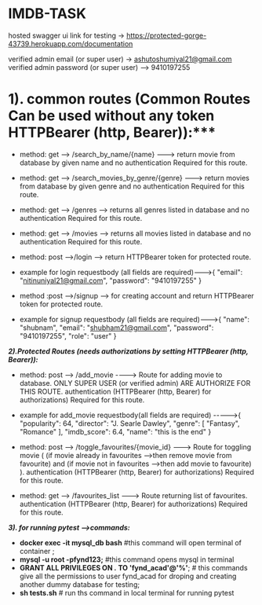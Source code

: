 # IMDB-TASK

hosted swagger ui link for testing -> https://protected-gorge-43739.herokuapp.com/documentation

verified admin email (or super user) -> ashutoshumiyal21@gmail.com
verified admin password (or super user) --> 9410197255


# 1). common routes (Common Routes Can be used without any token HTTPBearer (http, Bearer)):***

* method: get --> /search_by_name/{name} ---> return movie from database by given name and no authentication Required for this route.
    
* method:  get --> /search_movies_by_genre/{genre} ---> return movies from database by given genre and no authentication Required for this route.
    
* method:  get --> /genres --> returns all genres listed in database and no authentication Required for this route.
    
* method: get --> /movies --> returns all movies listed in database and no authentication Required for this route.
    
* method: post -->/login --> return HTTPBearer token for protected route. 
* example for login requestbody (all fields are required)--->{
                                                     "email": "nitinuniyal21@gmail.com",
                                                      "password": "9410197255"
                                                      }
                                                      
* method :post -->/signup --> for creating account and return  HTTPBearer token for protected route.
* example for signup requestbody (all fields are required)--->{
                                                    "name": "shubnam",
                                                   "email": "shubham21@gmail.com",
                                                    "password": "9410197255",
                                                    "role": "user"
                                                      }
                   
    

***2).Protected Routes (needs authorizations by setting HTTPBearer (http, Bearer)):***

* method: post --> /add_movie ----> Route for adding movie to database. ONLY SUPER USER (or verified admin) ARE AUTHORIZE FOR THIS ROUTE. authentication (HTTPBearer (http, Bearer) for authorizations) Required for this route.
* example for add_movie requestbody(all fields are required)  ----->{
                                                           "popularity": 64,
                                                           "director": "J. Searle Dawley",
                                                             "genre": [
                                                                         "Fantasy",
                                                                          "Romance"
                                                                       ],
                                                          "imdb_score": 6.4,
                                                          "name": "this is the end"
                                                            }
                                    
    
* method: post --> /toggle_favourites/{movie_id} ---> Route for toggling movie ( (if movie already in favourites -->then remove movie from favourite) and (if movie not in favourites -->then add movie to favourite) ). authentication (HTTPBearer (http, Bearer) for authorizations) Required for this route.
     
* method: get --> /favourites_list ---> Route returning list of favourites. authentication (HTTPBearer (http, Bearer) for authorizations) Required for this route.
    
    
    
    
***3). for running pytest -->commands:***
* **docker exec -it mysql_db bash** #this command will open terminal of container ;
* **mysql -u root -pfynd123;** #this command opens mysql in terminal
* **GRANT ALL PRIVILEGES ON *.* TO 'fynd_acad'@'%'**; # this commands give all the permissions to user fynd_acad for droping and creating another              dummy database for testing;
* **sh tests.sh** # run ths command in local terminal for running pytest
    
    
    
    
    
 
    
    
    
    
    
    
